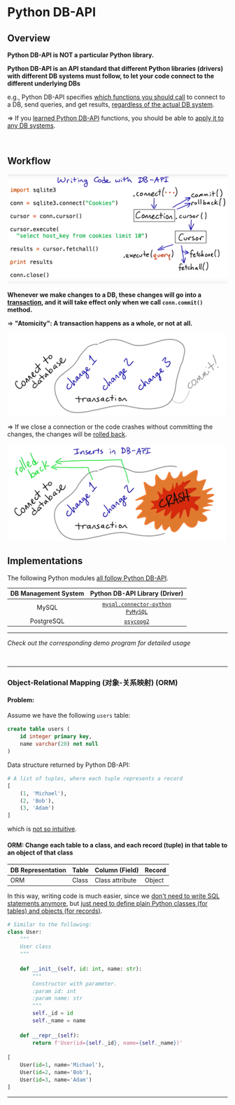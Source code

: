 # Python DB-API

## Overview

**Python DB-API is NOT a particular Python library.**

**Python DB-API is an API standard that different Python libraries (drivers) with different DB systems must follow, to let your code connect to the different underlying DBs**

e.g., Python DB-API specifies <u>which functions you should call</u> to connect to a DB, send queries, and get results, <u>regardless of the actual DB system</u>.

=> If you <u>learned Python DB-API</u> functions, you should be able to <u>apply it to any DB systems</u>.

<br>

## Workflow

<img src="https://github.com/Ziang-Lu/Database-Learning-Notes/blob/master/1-Relational%20Database/3-Python%20DB-API/python_db-api_workflow.png?raw=true" width="600px">

**Whenever we make changes to a DB, these changes will go into a <u>transaction</u>, and it will take effect only when we call `conn.commit()` method.**

=> **"Atomicity": A transaction happens as a whole, or not at all.**

<img src="https://github.com/Ziang-Lu/Database-Learning-Notes/blob/master/1-Relational%20Database/3-Python%20DB-API/transaction_1.png?raw=true" width="500px">

=> If we close a connection or the code crashes without committing the changes, the changes will be <u>rolled back</u>.

<img src="https://github.com/Ziang-Lu/Database-Learning-Notes/blob/master/1-Relational%20Database/3-Python%20DB-API/transaction_2.png?raw=true" width="500px">

<br>

## Implementations

The following Python modules <u>all follow Python DB-API</u>.

| DB Management System |                Python DB-API Library (Driver)                |
| :------------------: | :----------------------------------------------------------: |
|        MySQL         | <a href="https://github.com/Ziang-Lu/Database-Learning-Notes/blob/master/1-Relational%20Database/2-MySQL/mysql-connector_demo.py">`mysql.connector-python`</a><br/><a href="https://github.com/Ziang-Lu/Database-Learning-Notes/blob/master/1-Relational%20Database/2-MySQL/pymysql_demo.py">`PyMySQL`</a> |
|      PostgreSQL      | <a href="https://github.com/Ziang-Lu/Database-Learning-Notes/blob/master/3-PostgreSQL/psycopg2_demo.py">`psycopg2`</a> |

***

*Check out the corresponding demo program for detailed usage*

<br>

***

### Object-Relational Mapping (对象-关系映射) (ORM)

#### Problem:

Assume we have the following `users` table:

```sql
create table users (
    id integer primary key,
    name varchar(20) not null
)
```

Data structure returned by Python DB-API:

```python
# A list of tuples, where each tuple represents a record
[
    (1, 'Michael'),
    (2, 'Bob'),
    (3, 'Adam')
]
```

which is <u>not so intuitive</u>.

#### ORM: Change each table to a class, and each record (tuple) in that table to an object of that class

| DB Representation | Table | Column (Field)  | Record |
| ----------------- | ----- | --------------- | ------ |
| ORM               | Class | Class attribute | Object |

In this way, writing code is much easier, since we <u>don't need to write SQL statements anymore</u>, but <u>just need to define plain Python classes (for tables) and objects (for records)</u>.

```python
# Similar to the following:
class User:
    """
    User class
    """

    def __init__(self, id: int, name: str):
        """
        Constructor with parameter.
        :param id: int
        :param name: str
        """
        self._id = id
        self._name = name

    def __repr__(self):
        return f'User(id={self._id}, name={self._name})'

[
    User(id=1, name='Michael'),
    User(id=2, name='Bob'),
    User(id=3, name='Adam')
]
```

***